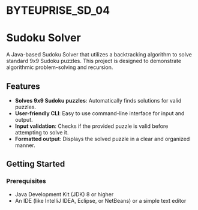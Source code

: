 # BYTEUPRISE_SD_04

# Sudoku Solver

A Java-based Sudoku Solver that utilizes a backtracking algorithm to solve standard 9x9 Sudoku puzzles. This project is designed to demonstrate algorithmic problem-solving and recursion.

## Features

- **Solves 9x9 Sudoku puzzles**: Automatically finds solutions for valid puzzles.
- **User-friendly CLI**: Easy to use command-line interface for input and output.
- **Input validation**: Checks if the provided puzzle is valid before attempting to solve it.
- **Formatted output**: Displays the solved puzzle in a clear and organized manner.

## Getting Started

### Prerequisites

- Java Development Kit (JDK) 8 or higher
- An IDE (like IntelliJ IDEA, Eclipse, or NetBeans) or a simple text editor
